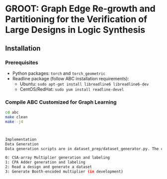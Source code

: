 # GROOT: Graph Edge Re-growth and Partitioning for the Verification of Large Designs in Logic Synthesis

## Installation

### Prerequisites
- Python packages: `torch` and `torch_geometric`
- Readline package (follow ABC installation requirements):
  - Ubuntu: `sudo apt-get install libreadline6 libreadline6-dev`
  - CentOS/RedHat: `sudo yum install readline-devel`

### Compile ABC Customized for Graph Learning
```bash
cd abc
make clean
make -j4



Implementation
Data Generation
Data generation scripts are in dataset_prep/dataset_generator.py. The class ABCGenDataset offers different generation types (gentype):

0: CSA-array Multiplier generation and labeling
1: CPA Adder generation and labeling
2: Read a design and generate a dataset
3: Generate Booth-encoded multiplier (in development)
